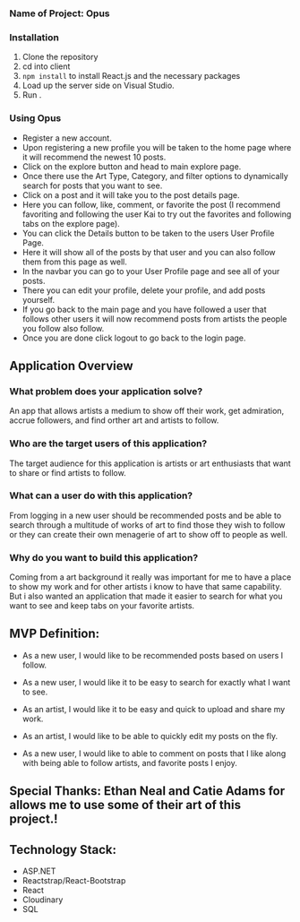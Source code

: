 ### Name of Project: Opus





### Installation

1. Clone the repository
2. cd into client
3. `npm install` to install React.js and the necessary packages
4. Load up the server side on Visual Studio.
5. Run .

### Using Opus

- Register a new account.
- Upon registering a new profile you will be taken to the home page where it will recommend the newest 10 posts.
- Click on the explore button and head to main explore page.
- Once there use the Art Type, Category, and filter options to dynamically search for posts that you want to see.
- Click on a post and it will take you to the post details page.
- Here you can follow, like, comment, or favorite the post (I recommend favoriting and following the user Kai to try out the favorites and following tabs on the explore page).
- You can click the Details button to be taken to the users User Profile Page.
- Here it will show all of the posts by that user and you can also follow them from this page as well.
- In the navbar you can go to your User Profile page and see all of your posts.
- There you can edit your profile, delete your profile, and add posts yourself.
- If you go back to the main page and you have followed a user that follows other users it will now recommend posts from artists the people you follow also follow.
- Once you are done click logout to go back to the login page.




## Application Overview


### What problem does your application solve? 

An app that allows artists a medium to show off their work, get admiration, accrue followers, and find orther art and artists to follow.

### Who are the target users of this application? 

The target audience for this application is artists or art enthusiasts that want to share or find artists to follow.  

### What can a user do with this application? 

From logging in a new user should be recommended posts and be able to search through a multitude of works of art to find those they wish to follow or they can create their own menagerie of art to show off to people as well.

### Why do you want to build this application? 

Coming from a art background it really was important for me to have a place to show my work and for other artists i know to have that same capability. But i also wanted an application that made it easier to search for what you want to see and keep tabs on your favorite artists.



## MVP Definition: 

* As a new user, I would like to be recommended posts based on users I follow.

* As a new user, I would like it to be easy to search for exactly what I want to see.

* As an artist, I would like it to be easy and quick to upload and share my work.

* As an artist, I would like to be able to quickly edit my posts on the fly.

* As a new user, I would like to able to comment on posts that I like along with being able to follow artists, and favorite posts I enjoy.





## Special Thanks: Ethan Neal and Catie Adams for allows me to use some of their art of this project.!

## Technology Stack: 
* ASP.NET
* Reactstrap/React-Bootstrap
* React
* Cloudinary
* SQL


